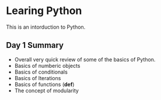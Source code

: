 # Learing Python
This is an intorduction to Python.

## Day 1 Summary
- Overall very quick review of some of the basics of Python.
- Basics of numberic objects
- Basics of conditionals
- Basics of Iterations
- Basics of functions (**def**)
- The concept of modularity

